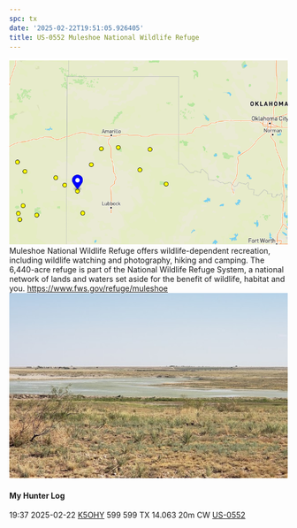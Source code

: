 ```yaml
---
spc: tx
date: '2025-02-22T19:51:05.926405'
title: US-0552 Muleshoe National Wildlife Refuge
---
```


![pasted_image.png](/static/pasted_image_0148.png)
Muleshoe National Wildlife Refuge offers wildlife-dependent recreation, including wildlife watching and photography, hiking and camping. The 6,440-acre refuge is part of the National Wildlife Refuge System, a national network of lands and waters set aside for the benefit of wildlife, habitat and you. https://www.fws.gov/refuge/muleshoe
![pasted_image001.png](/static/pasted_image001_0126.png)

#### My Hunter Log
19:37    2025-02-22    [K5OHY](https://qrz.com/db/K5OHY)    599    599    TX    14.063    20m    CW    [US-0552](https://pota.app/#/park/US-0552)